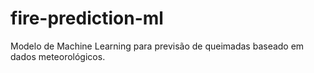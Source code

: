 # fire-prediction-ml
Modelo de Machine Learning para previsão de queimadas baseado em dados meteorológicos.
